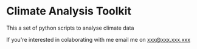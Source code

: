 # Climate Analysis Toolkit

This a set of python scripts to analyse climate data

If you're interested in colaborating with me email me on xxx@xxx.xxx.xxx

